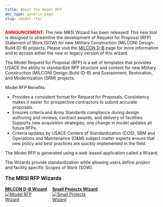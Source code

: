 ```yaml
---
title: About the Model RFP
doc_type: generic_page
slug: /model-rfp/
---
```

<span style="color:#ef0000">**ANNOUNCEMENT:**</span>  The new MRSI Wizard has been released!  This new tool is designed to streamline the development of Request for Proposal (RFP) Statement of Work (SOW) for new Military Construction (MILCON) Design-Build (D-B) projects. Please visit the [MILCON D-B](/model-rfp/milcon/) page for more information and to access either the new or legacy version of this wizard.

The Model Request for Proposal (RFP) is a set of templates that provides USACE the ability to standardize RFP structure and content for new Military Construction (MILCON) Design-Build (D-B) and Sustainment, Restoration, and Modernization (SRM) projects.

Model RFP Benefits:

- Provides a consistent format for Request for Proposals.
  Consistency makes it easier for prospective contractors to submit accurate proposals.
- Ensures criteria and Army Standards compliance during design authoring and reviews, contract awards, and delivery of facilities.
  Supports new acquisition strategies, one change in model updates all future RFPs.
- Criteria updates by USACE Centers of Standardization (COS), SRM and Operations and Maintenance (O&M) subject matter experts ensure that new policy and best practices are quickly implemented in the field.

The Model RFP is generated using a web-based application called a Wizard.

The Wizards provide standardization while allowing users define project and facility specific Scopes of Work (SOW).

<div style ="font-size: larger; font-weight: bold; margin-top: 1em; margin-bottom: 1em;">The MRSI RFP Wizards</div>
    <div style="width: 30%; display: inline-block; margin-top: 0">
        <a href="./milcon/">
            <b>MILCON D-B Wizard</b>
            <div style="width: 128px; display: inline-block">
            <img src="/admin/images/uploads/mbp-wizard-256x256.png" alt="Model RFP Wizard"/>
        </a>
    </div>
    </div>
    <div style="width: 30%; display: inline-block; margin-top: 0">
        <a href="./small-projects/">
            <b>Small Projects Wizard</b>
            <div style="width: 128px; display: inline-block">
            <img src="/admin/images/uploads/srm-wizard-256x256.png" alt="Small Projects Wizard"/>
        </a>
     </div>
    </div>
